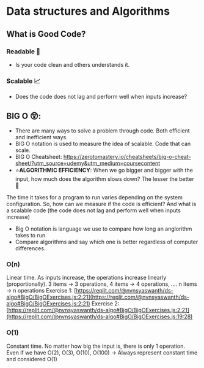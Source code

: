 # Data structures and Algorithms
## What is Good Code?
### Readable 📖
- Is your code clean and others understands it.
### Scalable 📈
- Does the code does not lag and perform well when inputs increase?

## BIG O 😲:
- There are many ways to solve a problem through code. Both efficient and inefficient ways.
- BIG O notation is used to measure the idea of scalable. Code that can scale.
- BIG O Cheatsheet: https://zerotomastery.io/cheatsheets/big-o-cheat-sheet/?utm_source=udemy&utm_medium=coursecontent
- ⭐**ALGORITHMIC EFFICIENCY**: When we go bigger and bigger with the input, how much does the algorithm slows down? The lesser the better 💪

The time it takes for a program to run varies depending on the system configuration. So, how can we measure if the code is efficient? And what is a scalable code (the code does not lag and perform well when inputs increase)
- Big O notation is language we use to compare how long an anglorithm takes to run.
- Compare algorithms and say which one is better regardless of computer differences.

### O(n)
Linear time. As inputs increase, the operations increase linearly (proportionally).
3 items -> 3 operations, 4 items -> 4 operations, .... n items -> n operations
Exercise 1: [https://replit.com/@nvnsyaswanth/ds-algo#BigO/BigOExercises.js:2:21](https://replit.com/@nvnsyaswanth/ds-algo#BigO/BigOExercises.js:2:21)
Exercise 2: [https://replit.com/@nvnsyaswanth/ds-algo#BigO/BigOExercises.js:2:21](https://replit.com/@nvnsyaswanth/ds-algo#BigO/BigOExercises.js:19:28)

### O(1)
Constant time. No matter how big the input is, there is only 1 operation. 
Even if we have O(2), O(3), O(10), O(100) -> Always represent constant time and considered O(1)